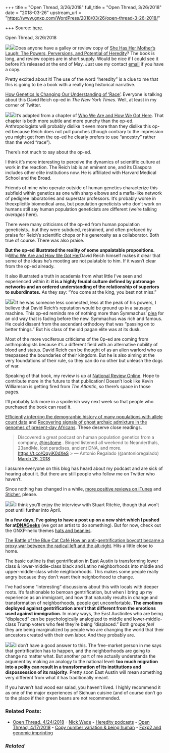 +++
title = "Open Thread, 3/26/2018"
full_title = "Open Thread, 3/26/2018"
date = "2018-03-26"
upstream_url = "https://www.gnxp.com/WordPress/2018/03/26/open-thread-3-26-2018/"

+++
Source: [here](https://www.gnxp.com/WordPress/2018/03/26/open-thread-3-26-2018/).

Open Thread, 3/26/2018

[![](https://i0.wp.com/www.gnxp.com/WordPress/wp-content/uploads/2018/03/mothers_laugh.jpeg?resize=183%2C276&ssl=1)![](https://i0.wp.com/www.gnxp.com/WordPress/wp-content/uploads/2018/03/mothers_laugh.jpeg?resize=183%2C276&ssl=1)](https://www.amazon.com/exec/obidos/ASIN/1101984597/geneexpressio-20/ref=as_at?creativeASIN=0192860925&linkCode=w61&imprToken=P5xfV6rqMK4eip5aUNWUSA&slotNum=36)Does anyone have a galley or review copy of [She Has Her Mother’s Laugh: The Powers, Perversions, and Potential of Heredity](https://www.amazon.com/exec/obidos/ASIN/1101984597/geneexpressio-20/ref=as_at?creativeASIN=0192860925&linkCode=w61&imprToken=P5xfV6rqMK4eip5aUNWUSA&slotNum=36)? The book is long, and review copies are in short supply. Would be nice if I could see it before it’s released at the end of May. Just use my contact [email](/cdn-cgi/l/email-protection#cdaea2a3b9acaeb9aaa3b5bd8daaa0aca4a1e3aea2a0) if you have a copy.

Pretty excited about it! The use of the word “heredity” is a clue to me that this is going to be a book with a really long historical narrative.

[How Genetics Is Changing Our Understanding of ‘Race’](https://www.nytimes.com/2018/03/23/opinion/sunday/genetics-race.html). Everyone is talking about this David Reich op-ed in *The New York Times*. Well, at least in my corner of Twitter.

[![](https://i0.wp.com/www.gnxp.com/WordPress/wp-content/uploads/2018/01/whoweare.png?resize=175%2C264&ssl=1)![](https://i0.wp.com/www.gnxp.com/WordPress/wp-content/uploads/2018/01/whoweare.png?resize=175%2C264&ssl=1)](https://www.amazon.com/exec/obidos/ASIN/110187032X/geneexpressio-20/ref=as_at?creativeASIN=0275961036&linkCode=w61&imprToken=T0XqexeBoDXvoyr0cR1T6A&slotNum=45)It’s adapted from a chapter of [Who We Are and How We Got Here](https://www.amazon.com/exec/obidos/ASIN/B073NP8WT3/geneexpressio-20/ref=as_at/?imprToken=fDulYuyUQ6zTwMWmDYjWPA&slotNum=19&imprToken=dWwgZdarJqhovcdBcTXbCA&slotNum=5&creativeASIN=0275961036&linkCode=w61&imprToken=T0XqexeBoDXvoyr0cR1T6A&slotNum=45). That chapter is both more subtle and more punchy than the op-ed. Anthropologists will probably dislike it even more than they dislike this op-ed because Reich does not pull punches (though contrary to the impression you might get from the op-ed he clearly prefers to use “ancestry” rather than the word “race”).

There’s not much to say about the op-ed.

I think it’s more interesting to perceive the dynamics of scientific culture at work in the reaction. The Reich lab is an eminent one, and its Diaspora includes other elite institutions now. He is affiliated with Harvard Medical School and the Broad.

Friends of mine who operate outside of human genetics characterize this subfield within genetics as one with sharp elbows and a mafia-like network of pedigree laboratories and superstar professors. It’s probably worse in theexplicitly biomedical area, but population geneticists who don’t work on humans still say human population geneticists are different (we’re talking *averages* here).

There were many criticisms of the op-ed from human population geneticists…but they were subdued, restrained, and often prefaced by praise for Reich’s scientific chops or his generosity as a collaborator. Both true of course. There was also praise.

**But the op-ed illustrated the reality of some unpalatable propositions.** In[Who We Are and How We Got Her](https://www.amazon.com/exec/obidos/ASIN/B073NP8WT3/geneexpressio-20/ref=as_at/?imprToken=fDulYuyUQ6zTwMWmDYjWPA&slotNum=19&imprToken=dWwgZdarJqhovcdBcTXbCA&slotNum=5&creativeASIN=0275961036&linkCode=w61&imprToken=T0XqexeBoDXvoyr0cR1T6A&slotNum=45)David Reich himself makes it clear that some of the ideas he’s mooting are not palatable to him. If it wasn’t clear from the op-ed already.

It also illustrated a truth in academia from what little I’ve seen and experienced within it: **it is a highly feudal culture defined by patronage networks and an ordered understanding of the relationship of superiors to subordinates.** As they say: “You come at the king, you best not miss.”

[![](https://i0.wp.com/www.gnxp.com/WordPress/wp-content/uploads/2018/03/final_pagan.jpeg?resize=183%2C276&ssl=1)![](https://i0.wp.com/www.gnxp.com/WordPress/wp-content/uploads/2018/03/final_pagan.jpeg?resize=183%2C276&ssl=1)](https://www.amazon.com/exec/obidos/ASIN/0520283708/geneexpressio-20/ref=as_at?creativeASIN=0306814803&linkCode=w61&imprToken=F5fdgbMh1aK.DAVW1bl.JA&slotNum=37)If he was someone less connected, less at the peak of his powers, I believe that David Reich’s reputation would be ground up in a sausage machine. This op-ed reminds me of nothing more than Symmachus’ [plea](http://www.earlychurchtexts.com/public/symmachus_plea.htm) for an old way that is fading before the new. Symmachus was rich and famous. He could dissent from the ascendant orthodoxy that was “passing on to better things.” But his class of the old pagan elite was at its dusk.

Most of the more vociferous criticisms of the 0p-ed are coming from anthropologists because it’s a different field with an alternative nobility of blood and status. David Reich can be thought of as an alien warlord who as trespassed the boundaries of their kingdom. But he is also aiming at the very foundations of their rule, so they can do no other but unleash the dogs of war.

Speaking of that book, my review is up at [National Review Online](https://www.nationalreview.com/2018/03/book-review-david-reich-human-genes-reveal-history/). Hope to contribute more in the future to that publication! Doesn’t look like Kevin Williamson is getting fired from *The Atlanti*c, so there’s space in those pages.

I’ll probably talk more in a spoilerish way next week so that people who purchased the book can read it.

[Efficiently inferring the demographic history of many populations with allele count data](https://www.biorxiv.org/content/early/2018/03/23/287268) and [Recovering signals of ghost archaic admixture in the genomes of present-day Africans](https://www.biorxiv.org/content/early/2018/03/21/285734). These deserve close readings.

> Discovered a great podcast on human population genetics from a company, [@insitome](https://twitter.com/insitome?ref_src=twsrc%5Etfw) . Binged listened all weekend to Neanderthals, 23andMe, lost paradises, ancient DNA, and more. <https://t.co/QqyiK0dXeS> >
> — Antonio Regalado (@antonioregalado) [March 26, 2018](https://twitter.com/antonioregalado/status/978361584291663872?ref_src=twsrc%5Etfw)

  
I assume everyone on this blog has heard about my podcast and are sick of hearing about it. But there are still people who follow me on Twitter who haven’t.

Since nothing has changed in a while, [more positive reviews on iTunes](https://itunes.apple.com/us/podcast/the-insight/id1324744423?mt=2) and [Sticher](https://www.stitcher.com/podcast/insitome/the-insight), please.

[![](https://i0.wp.com/www.gnxp.com/WordPress/wp-content/uploads/2018/03/hats.jpg?resize=300%2C155&ssl=1)![](https://i0.wp.com/www.gnxp.com/WordPress/wp-content/uploads/2018/03/hats.jpg?resize=300%2C155&ssl=1)](https://dnageeks.com/collections/hats?utm_source=gnxp_open_thread_3262018&utm_medium=dnageeks)I think you’ll enjoy the interview with Stuart Ritchie, though that won’t post until further into April.

**In a few days, I’ve going to have a post up on a new shirt which I pushed for at**[**DNAGeeks**](https://dnageeks.com/collections?utm_source=gnxp_open_thread_3262018&utm_medium=dnageeks) (we got an artist to do something). But for now, check out the GNXP-helix themes [hats and beanies](https://dnageeks.com/collections/hat?utm_source=gnxp_open_thread_3262018&utm_medium=dnageeks).

[The Battle of the Blue Cat Café How an anti-gentrification boycott became a proxy war between the radical left and the alt-right](https://www.texasmonthly.com/news/the-battle-of-the-blue-cat-cafe/). Hits a little close to home.

The basic outline is that gentrification in East Austin is transforming lower class & lower-middle-class black and Latino neighborhoods into middle and upper-middle-class white neighborhoods. This makes some people really angry because they don’t want their neighborhood to change.

I’ve had some “interesting” discussions about this with locals with deeper roots. It’s fashionable to bemoan gentrification, but when I bring up my experience as an immigrant, and how that naturally results in change and transformation of neighborhoods, people get uncomfortable. **The emotions deployed against gentrification aren’t that different from the emotions used against immigration.** In many ways, the East Austinites who are being “displaced” can be psychologically analogized to middle and lower-middle-class Trump voters who feel they’re being “displaced.” Both groups *feel* they are being marginalized by people who are changing the world that their ancestors created with their own labor. And they probably are.

![](https://i0.wp.com/www.gnxp.com/WordPress/wp-content/uploads/2018/03/Screenshot-2018-03-27-00.04.27.jpg?resize=250%2C237&ssl=1)![](https://i0.wp.com/www.gnxp.com/WordPress/wp-content/uploads/2018/03/Screenshot-2018-03-27-00.04.27.jpg?resize=250%2C237&ssl=1)I don’t have a good answer to this. The free-market person in me says that gentrification has to happen, and the neighborhoods are going to change no matter what. But another part of me actually understands the argument by making an analogy to the national level: **too much migration into a polity can result in a transformation of its institutions and dispossession of its majority**. Pretty soon East Austin will mean something very different from what it has traditionally meant.

If you haven’t had wood ear salad, you haven’t lived. I highly recommend it as one of the major experiences of Sichuan cuisine (and of course don’t go to the place if their green beans are not recommended.

### Related Posts:

- [Open Thread,
  4/24/2018](https://www.gnxp.com/WordPress/2018/04/24/open-thread-4-24-2018/) - [Nick Wade](https://www.gnxp.com/WordPress/2006/01/24/nick-wade/) - [Heredity
  podcasts](https://www.gnxp.com/WordPress/2006/07/27/heredity-podcasts/) - [Open Thread,
  4/17/2018](https://www.gnxp.com/WordPress/2018/04/17/open-thread-4-17-2018/) - [Copy number variation & being
  human](https://www.gnxp.com/WordPress/2007/07/31/copy-number-variation-being-human/) - [Foxp2 and genomic
  imprinting](https://www.gnxp.com/WordPress/2006/09/07/foxp2-and-genomic-imprinting/)

### *Related*

[](https://www.addtoany.com/add_to/facebook?linkurl=https%3A%2F%2Fwww.gnxp.com%2FWordPress%2F2018%2F03%2F26%2Fopen-thread-3-26-2018%2F&linkname=Open%20Thread%2C%203%2F26%2F2018 "Facebook")[](https://www.addtoany.com/add_to/twitter?linkurl=https%3A%2F%2Fwww.gnxp.com%2FWordPress%2F2018%2F03%2F26%2Fopen-thread-3-26-2018%2F&linkname=Open%20Thread%2C%203%2F26%2F2018 "Twitter")[](https://www.addtoany.com/add_to/email?linkurl=https%3A%2F%2Fwww.gnxp.com%2FWordPress%2F2018%2F03%2F26%2Fopen-thread-3-26-2018%2F&linkname=Open%20Thread%2C%203%2F26%2F2018 "Email")[](https://www.addtoany.com/share)
